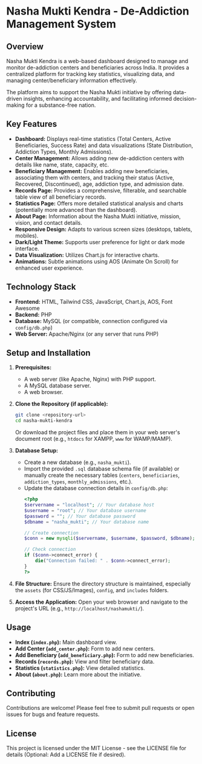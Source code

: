 # Nasha Mukti Kendra - De-Addiction Management System

## Overview

Nasha Mukti Kendra is a web-based dashboard designed to manage and monitor de-addiction centers and beneficiaries across India. It provides a centralized platform for tracking key statistics, visualizing data, and managing center/beneficiary information effectively.

The platform aims to support the Nasha Mukti initiative by offering data-driven insights, enhancing accountability, and facilitating informed decision-making for a substance-free nation.

## Key Features

*   **Dashboard:** Displays real-time statistics (Total Centers, Active Beneficiaries, Success Rate) and data visualizations (State Distribution, Addiction Types, Monthly Admissions).
*   **Center Management:** Allows adding new de-addiction centers with details like name, state, capacity, etc.
*   **Beneficiary Management:** Enables adding new beneficiaries, associating them with centers, and tracking their status (Active, Recovered, Discontinued), age, addiction type, and admission date.
*   **Records Page:** Provides a comprehensive, filterable, and searchable table view of all beneficiary records.
*   **Statistics Page:** Offers more detailed statistical analysis and charts (potentially more advanced than the dashboard).
*   **About Page:** Information about the Nasha Mukti initiative, mission, vision, and contact details.
*   **Responsive Design:** Adapts to various screen sizes (desktops, tablets, mobiles).
*   **Dark/Light Theme:** Supports user preference for light or dark mode interface.
*   **Data Visualization:** Utilizes Chart.js for interactive charts.
*   **Animations:** Subtle animations using AOS (Animate On Scroll) for enhanced user experience.

## Technology Stack

*   **Frontend:** HTML, Tailwind CSS, JavaScript, Chart.js, AOS, Font Awesome
*   **Backend:** PHP
*   **Database:** MySQL (or compatible, connection configured via `config/db.php`)
*   **Web Server:** Apache/Nginx (or any server that runs PHP)

## Setup and Installation

1.  **Prerequisites:**
    *   A web server (like Apache, Nginx) with PHP support.
    *   A MySQL database server.
    *   A web browser.

2.  **Clone the Repository (if applicable):**
    ```bash
    git clone <repository-url>
    cd nasha-mukti-kendra
    ```
    Or download the project files and place them in your web server's document root (e.g., `htdocs` for XAMPP, `www` for WAMP/MAMP).

3.  **Database Setup:**
    *   Create a new database (e.g., `nasha_mukti`).
    *   Import the provided `.sql` database schema file (if available) or manually create the necessary tables (`centers`, `beneficiaries`, `addiction_types`, `monthly_admissions`, etc.).
    *   Update the database connection details in `config/db.php`:
        ```php
        <?php
        $servername = "localhost"; // Your database host
        $username = "root"; // Your database username
        $password = ""; // Your database password
        $dbname = "nasha_mukti"; // Your database name

        // Create connection
        $conn = new mysqli($servername, $username, $password, $dbname);

        // Check connection
        if ($conn->connect_error) {
            die("Connection failed: " . $conn->connect_error);
        }
        ?>
        ```

4.  **File Structure:** Ensure the directory structure is maintained, especially the `assets` (for CSS/JS/Images), `config`, and `includes` folders.

5.  **Access the Application:** Open your web browser and navigate to the project's URL (e.g., `http://localhost/nashamukti/`).

## Usage

*   **Index (`index.php`):** Main dashboard view.
*   **Add Center (`add_center.php`):** Form to add new centers.
*   **Add Beneficiary (`add_beneficiary.php`):** Form to add new beneficiaries.
*   **Records (`records.php`):** View and filter beneficiary data.
*   **Statistics (`statistics.php`):** View detailed statistics.
*   **About (`about.php`):** Learn more about the initiative.

## Contributing

Contributions are welcome! Please feel free to submit pull requests or open issues for bugs and feature requests.

## License

This project is licensed under the MIT License - see the LICENSE file for details (Optional: Add a LICENSE file if desired). 